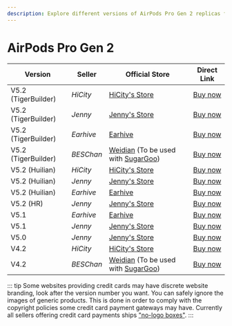 ```yaml
---
description: Explore different versions of AirPods Pro Gen 2 replicas from various sellers. Find official stores and direct links to purchase AirPods Pro Gen 2 replicas.
---
```


# AirPods Pro Gen 2

| Version             | Seller    | Official Store                                                                                       | Direct Link                                 |
|---------------------|-----------|------------------------------------------------------------------------------------------------------|---------------------------------------------|
| V5.2 (TigerBuilder) | *HiCity*  | [HiCity's Store](https://hicitypods.com)                                                             | [Buy now](https://airreps.link/hcpro2v52tb) |
| V5.2 (TigerBuilder) | *Jenny*   | [Jenny's Store](https://airreps.link/jenny)                                                          | [Buy now](https://airreps.link/jenny)       |
| V5.2 (TigerBuilder) | *Earhive* | [Earhive](https://airreps.link/earhive)                                                              | [Buy now](https://airreps.link/earhive)     |
| V5.2 (TigerBuilder) | *BESChan* | [Weidian](https://airreps.link/beschan) (To be used with [SugarGoo](https://airreps.link/sugargoo/)) | [Buy now](https://airreps.link/beschan)     |
| V5.2 (Huilian)      | *HiCity*  | [HiCity's Store](https://hicitypods.com)                                                             | [Buy now](https://airreps.link/hcprov52hl)  |
| V5.2 (Huilian)      | *Jenny*   | [Jenny's Store](https://airreps.link/jenny)                                                          | [Buy now](https://airreps.link/jenny)       |
| V5.2 (Huilian)      | *Earhive* | [Earhive](https://airreps.link/earhive)                                                              | [Buy now](https://airreps.link/earhive)     |
| V5.2 (HR)           | *Jenny*   | [Jenny's Store](https://airreps.link/jenny)                                                          | [Buy now](https://airreps.link/jenny)       |
| V5.1                | *Earhive* | [Earhive](https://airreps.link/earhive)                                                              | [Buy now](https://airreps.link/earhive)     |
| V5.1                | *Jenny*   | [Jenny's Store](https://airreps.link/jenny)                                                          | [Buy now](https://airreps.link/jenny)       |
| V5.0                | *Jenny*   | [Jenny's Store](https://airreps.link/jenny)                                                          | [Buy now](https://airreps.link/jenny)       |
| V4.2                | *HiCity*  | [HiCity's Store](https://hicitypods.com)                                                             | [Buy now](https://airreps.link/hcpv42)      |
| V4.2                | *BESChan* | [Weidian](https://airreps.link/beschan) (To be used with [SugarGoo](https://airreps.link/sugargoo/)) | [Buy now](https://airreps.link/beschan)     |

::: tip
Some websites providing credit cards may have discrete website branding, look after the version number you want. You can safely ignore the images of generic products. This is done in order to comply with the copyright policies some credit card payment gateways may have. Currently all sellers offering credit card payments ships ["no-logo boxes"](https://airpodsreplicas.com/introduction/packaging#no-logo-box). 
:::

